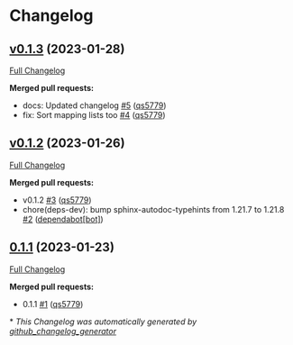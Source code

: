 # Changelog

## [v0.1.3](https://github.com/wtfo-guru/dynaddrmgr/tree/v0.1.3) (2023-01-28)

[Full Changelog](https://github.com/wtfo-guru/dynaddrmgr/compare/v0.1.2...v0.1.3)

**Merged pull requests:**

- docs: Updated changelog [\#5](https://github.com/wtfo-guru/dynaddrmgr/pull/5) ([qs5779](https://github.com/qs5779))
- fix: Sort mapping lists too [\#4](https://github.com/wtfo-guru/dynaddrmgr/pull/4) ([qs5779](https://github.com/qs5779))

## [v0.1.2](https://github.com/wtfo-guru/dynaddrmgr/tree/v0.1.2) (2023-01-26)

[Full Changelog](https://github.com/wtfo-guru/dynaddrmgr/compare/0.1.1...v0.1.2)

**Merged pull requests:**

- v0.1.2 [\#3](https://github.com/wtfo-guru/dynaddrmgr/pull/3) ([qs5779](https://github.com/qs5779))
- chore\(deps-dev\): bump sphinx-autodoc-typehints from 1.21.7 to 1.21.8 [\#2](https://github.com/wtfo-guru/dynaddrmgr/pull/2) ([dependabot[bot]](https://github.com/apps/dependabot))

## [0.1.1](https://github.com/wtfo-guru/dynaddrmgr/tree/0.1.1) (2023-01-23)

[Full Changelog](https://github.com/wtfo-guru/dynaddrmgr/compare/bc48555795adff945b77471685154a828d27de21...0.1.1)

**Merged pull requests:**

- 0.1.1 [\#1](https://github.com/wtfo-guru/dynaddrmgr/pull/1) ([qs5779](https://github.com/qs5779))

\* *This Changelog was automatically generated by [github_changelog_generator](https://github.com/github-changelog-generator/github-changelog-generator)*
